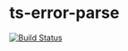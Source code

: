 # ts-error-parse
[![Build Status](https://travis-ci.com/philo-veritas/ts-error-parse.svg?branch=master)](https://travis-ci.com/philo-veritas/ts-error-parse)

